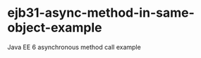 ejb31-async-method-in-same-object-example
=========================================

Java EE 6 asynchronous method call example
